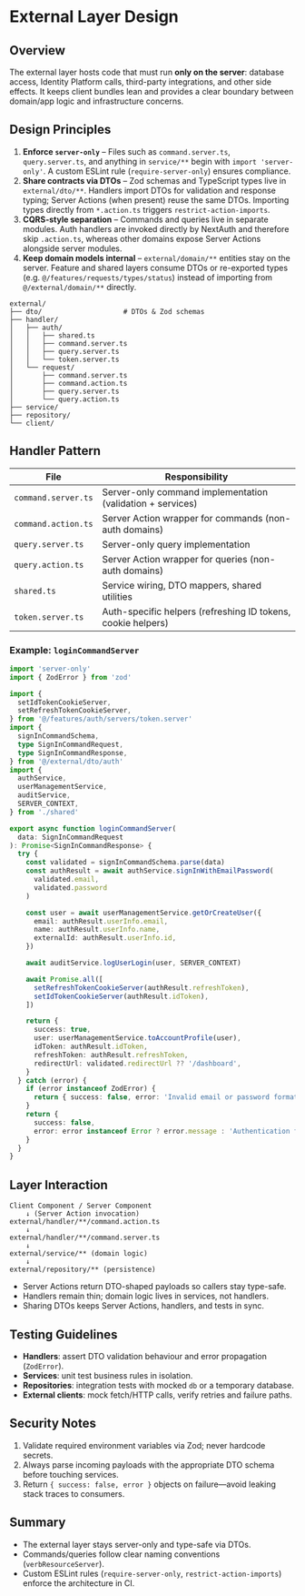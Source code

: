 # External Layer Design

## Overview

The external layer hosts code that must run **only on the server**: database access, Identity Platform calls, third-party integrations, and other side effects. It keeps client bundles lean and provides a clear boundary between domain/app logic and infrastructure concerns.

## Design Principles

1. **Enforce `server-only`** – Files such as `command.server.ts`, `query.server.ts`, and anything in `service/**` begin with `import 'server-only'`. A custom ESLint rule (`require-server-only`) ensures compliance.
2. **Share contracts via DTOs** – Zod schemas and TypeScript types live in `external/dto/**`. Handlers import DTOs for validation and response typing; Server Actions (when present) reuse the same DTOs. Importing types directly from `*.action.ts` triggers `restrict-action-imports`.
3. **CQRS-style separation** – Commands and queries live in separate modules. Auth handlers are invoked directly by NextAuth and therefore skip `.action.ts`, whereas other domains expose Server Actions alongside server modules.
4. **Keep domain models internal** – `external/domain/**` entities stay on the server. Feature and shared layers consume DTOs or re-exported types (e.g. `@/features/requests/types/status`) instead of importing from `@/external/domain/**` directly.

```text
external/
├── dto/                    # DTOs & Zod schemas
├── handler/
│   ├── auth/
│   │   ├── shared.ts
│   │   ├── command.server.ts
│   │   ├── query.server.ts
│   │   └── token.server.ts
│   └── request/
│       ├── command.server.ts
│       ├── command.action.ts
│       ├── query.server.ts
│       └── query.action.ts
├── service/
├── repository/
└── client/
```

## Handler Pattern

| File               | Responsibility |
|--------------------|----------------|
| `command.server.ts`| Server-only command implementation (validation + services) |
| `command.action.ts`| Server Action wrapper for commands (non-auth domains) |
| `query.server.ts`  | Server-only query implementation |
| `query.action.ts`  | Server Action wrapper for queries (non-auth domains) |
| `shared.ts`        | Service wiring, DTO mappers, shared utilities |
| `token.server.ts`  | Auth-specific helpers (refreshing ID tokens, cookie helpers) |

### Example: `loginCommandServer`

```ts
import 'server-only'
import { ZodError } from 'zod'

import {
  setIdTokenCookieServer,
  setRefreshTokenCookieServer,
} from '@/features/auth/servers/token.server'
import {
  signInCommandSchema,
  type SignInCommandRequest,
  type SignInCommandResponse,
} from '@/external/dto/auth'
import {
  authService,
  userManagementService,
  auditService,
  SERVER_CONTEXT,
} from './shared'

export async function loginCommandServer(
  data: SignInCommandRequest
): Promise<SignInCommandResponse> {
  try {
    const validated = signInCommandSchema.parse(data)
    const authResult = await authService.signInWithEmailPassword(
      validated.email,
      validated.password
    )

    const user = await userManagementService.getOrCreateUser({
      email: authResult.userInfo.email,
      name: authResult.userInfo.name,
      externalId: authResult.userInfo.id,
    })

    await auditService.logUserLogin(user, SERVER_CONTEXT)

    await Promise.all([
      setRefreshTokenCookieServer(authResult.refreshToken),
      setIdTokenCookieServer(authResult.idToken),
    ])

    return {
      success: true,
      user: userManagementService.toAccountProfile(user),
      idToken: authResult.idToken,
      refreshToken: authResult.refreshToken,
      redirectUrl: validated.redirectUrl ?? '/dashboard',
    }
  } catch (error) {
    if (error instanceof ZodError) {
      return { success: false, error: 'Invalid email or password format' }
    }
    return {
      success: false,
      error: error instanceof Error ? error.message : 'Authentication failed',
    }
  }
}
```

## Layer Interaction

```
Client Component / Server Component
    ↓ (Server Action invocation)
external/handler/**/command.action.ts
    ↓
external/handler/**/command.server.ts
    ↓
external/service/** (domain logic)
    ↓
external/repository/** (persistence)
```

- Server Actions return DTO-shaped payloads so callers stay type-safe.
- Handlers remain thin; domain logic lives in services, not handlers.
- Sharing DTOs keeps Server Actions, handlers, and tests in sync.

## Testing Guidelines

- **Handlers**: assert DTO validation behaviour and error propagation (`ZodError`).
- **Services**: unit test business rules in isolation.
- **Repositories**: integration tests with mocked `db` or a temporary database.
- **External clients**: mock fetch/HTTP calls, verify retries and failure paths.

## Security Notes

1. Validate required environment variables via Zod; never hardcode secrets.
2. Always parse incoming payloads with the appropriate DTO schema before touching services.
3. Return `{ success: false, error }` objects on failure—avoid leaking stack traces to consumers.

## Summary

- The external layer stays server-only and type-safe via DTOs.
- Commands/queries follow clear naming conventions (`verbResourceServer`).
- Custom ESLint rules (`require-server-only`, `restrict-action-imports`) enforce the architecture in CI.
